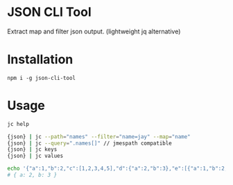 # JSON CLI Tool

Extract map and filter json output. (lightweight jq alternative)

# Installation

```
npm i -g json-cli-tool
```

# Usage

```sh
jc help
```

```sh
{json} | jc --path="names" --filter="name=jay" --map="name"
{json} | jc --query=".names[]" // jmespath compatible
{json} | jc keys
{json} | jc values
```

```sh
echo '{"a":1,"b":2,"c":[1,2,3,4,5],"d":{"a":2,"b":3},"e":[{"a":1,"b":2,"c":[1,2,3,4,5],"d":{"a":2,"b":5}},{"a":2,"b":3,"c":[1,2,3,4,5],"d":{"a":2,"b":4}}]}' | jc --p="e" --m="a,b" --f="a=2"
# { a: 2, b: 3 }
```
